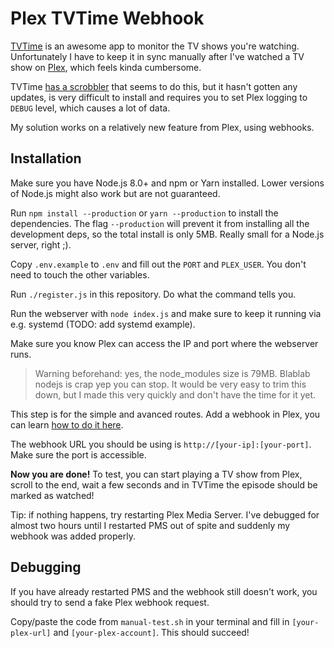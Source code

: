 # Plex TVTime Webhook

[TVTime](https://www.tvtime.com/) is an awesome app to monitor the TV shows you're watching. Unfortunately I have to keep it in sync manually after I've watched a TV show on [Plex](https://www.plex.tv/), which feels kinda cumbersome.

TVTime [has a scrobbler](https://github.com/tvshowtime/tvshowtime-plex-scrobbler/) that seems to do this, but it hasn't gotten any updates, is very difficult to install and requires you to set Plex logging to `DEBUG` level, which causes a lot of data.

My solution works on a relatively new feature from Plex, using webhooks.

## Installation

Make sure you have Node.js 8.0+ and npm or Yarn installed. Lower versions of Node.js might also work but are not guaranteed.

Run `npm install --production` or `yarn --production` to install the dependencies. The flag `--production` will prevent it from installing all the development deps, so the total install is only 5MB. Really small for a Node.js server, right ;).

Copy `.env.example` to `.env` and fill out the `PORT` and `PLEX_USER`. You don't need to touch the other variables.

Run `./register.js` in this repository. Do what the command tells you.

Run the webserver with `node index.js` and make sure to keep it running via e.g. systemd (TODO: add systemd example).

Make sure you know Plex can access the IP and port where the webserver runs.

> Warning beforehand: yes, the node_modules size is 79MB. Blablab nodejs is crap yep you can stop. It would be very easy to trim this down, but I made this very quickly and don't have the time for it yet.

This step is for the simple and avanced routes. Add a webhook in Plex, you can learn [how to do it here](https://support.plex.tv/articles/115002267687-webhooks/).

The webhook URL you should be using is `http://[your-ip]:[your-port]`. Make sure the port is accessible.

**Now you are done!** To test, you can start playing a TV show from Plex, scroll to the end, wait a few seconds and in TVTime the episode should be marked as watched!

Tip: if nothing happens, try restarting Plex Media Server. I've debugged for almost two hours until I restarted PMS out of spite and suddenly my webhook was added properly.

## Debugging

If you have already restarted PMS and the webhook still doesn't work, you should try to send a fake Plex webhook request.

Copy/paste the code from `manual-test.sh` in your terminal and fill in `[your-plex-url]` and `[your-plex-account]`. This should succeed!